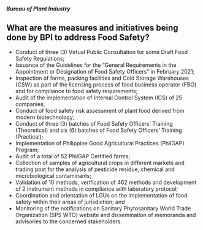 ##### Bureau of Plant Industry

## What are the measures and initiatives being done by BPI to address Food Safety?


 - Conduct of three (3) Virtual Public Consultation for some Draft Food Safety Regulations;
 - Issuance of the Guidelines for the “General Requirements in the Appointment or Designation of Food Safety Officers” in February 2021;
 - Inspection of farms, packing facilities and Cold Storage Warehouses (CSW) as part of the licensing process of food business operator (FBO) and for compliance to food safety requirements;
 - Audit of the implementation of Internal Control System (ICS) of 25 companies;
 - Conduct of food safety risk assessment of plant food derived from modern biotechnology;
 - Conduct of three (3) batches of Food Safety Officers’ Training (Theoretical) and six (6) batches of Food Safety Officers’ Training (Practical); 
 - Implementation of Philippine Good Agricultural Practices (PhilGAP) Program;
 - Audit of a total of 52 PhilGAP Certified farms;
 - Collection of samples of agricultural crops in different markets and trading post for the analysis of pesticide residue, chemical and microbiological contaminants;
 - Validation of 10 methods, verification of 462 methods and development of 2 instrument methods in compliance with laboratory protocol; 
 - Coordination and orientation of LGUs on the implementation of food safety within their areas of jurisdiction; and
 - Monitoring of the notifications on Sanitary Phytosanitary World Trade Organization (SPS WTO) website and dissemination of memoranda and advisories to the concerned stakeholders.
